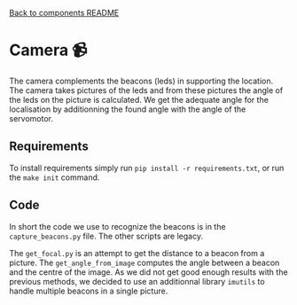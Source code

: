 [Back to components README](../README.md)

# Camera :video_camera:

The camera complements the beacons (leds) in supporting the location.
The camera takes pictures of the leds and from these pictures the angle of the
leds on the picture is calculated.
We get the adequate angle for the localisation by additionning the found angle with the angle of the servomotor.

## Requirements

To install requirements simply run `pip install -r requirements.txt`, or run the `make init` command.

## Code

In short the code we use to recognize the beacons is in the `capture_beacons.py` file. The other scripts are legacy.

The `get_focal.py` is an attempt to get the distance to a beacon from a picture.
The `get_angle_from_image` computes the angle between a beacon and the centre of the image.
As we did not get good enough results with the previous methods, we decided to use an additionnal library `imutils` to handle multiple beacons in a single picture.

